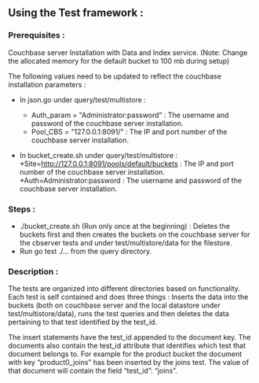 ## Using the Test framework :

### Prerequisites :

Couchbase server Installation with Data and Index service.  (Note: Change the allocated memory for the default bucket to 100 mb during setup)

The following values need to be updated to reflect the couchbase installation parameters :

* In json.go under query/test/multistore : 
	* Auth_param = "Administrator:password" : The username and password of the couchbase server installation. 
	* Pool_CBS = "127.0.0.1:8091/" : The IP and port number of the couchbase server installation. 

* In bucket_create.sh under query/test/multistore :
	*Site=http://127.0.0.1:8091/pools/default/buckets : The IP and port number of the couchbase server installation.
	*Auth=Administrator:password : The username and password of the couchbase server installation. 

### Steps :
* ./bucket_create.sh (Run only once at the beginning)  : Deletes the buckets first and then creates the buckets on the couchbase server for the cbserver tests and under test/multistore/data for the filestore.
* Run go test ./… from the query directory. 

### Description : 
The tests are organized into different directories based on functionality. Each test is self contained and does three things : Inserts the data into the buckets (both on couchbase server and the local datastore under test/multistore/data), runs the test queries and then deletes the data pertaining to that test identified by the test_id.

The insert statements have the test_id appended to the document key. The documents also contain the test_id attribute that identifies which test that document belongs to. For example for the product bucket the document with key “product0_joins” has been inserted by the joins test. The value of that document will contain the field “test_id”: “joins”. 



